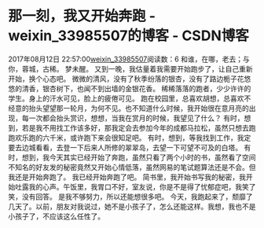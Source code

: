 # 那一刻，我又开始奔跑 - weixin_33985507的博客 - CSDN博客
2017年08月12日 22:57:00[weixin_33985507](https://me.csdn.net/weixin_33985507)阅读数：6
和谁，在哪，老去；与你，蓉城，古稀。
梦未醒。
又到一晚，我估量着我需要开始跑步了，让自己重新开始，换个心态吧。
微微的清风，没有了秋季纷落的银杏，没有了路边栀子花悠悠的清香，银杏树下，也闻不到出墙的金银花香。
稀稀落落的跑者，少少许许的学生。身上的汗水可见，脸上的疲倦可见。
跑在校园里，总喜欢胡想，总喜欢不经意的抬头望望那一轮月，为何不见。也不知道什么时候，我开始很在意月亮的出现，每一次都会抬头赏识，想想，当我在赏月的时候，我望见了什么？
有时，想到，若是我不用找工作该多好，那我定会去参加今年的成都马拉松，虽然只想去跑跑欢乐跑的六千米，或许跑下来会很知足吧。
有时，想到，等我找到工作，我定要去边城看看，去登一下后来人所修的翠翠岛，去望一下可望不可及的白塔。
有时，想到，我今天其实已经开始了奔跑，虽然只看了两个小时的书，虽然看了空间不知名的好友发的秘密竟然又开始心情低落，虽然网易的笔试题算法还是不会。但我还是开始奔跑了。
我已经开始奔跑了吧。
简书里，我开始书写我的秘密，我开始吐露我的心声。午饭里，我胃口不好，室友说，你是不是得了忧郁症吧，我笑了笑，没有回答。
是我不够努力，所以还能想很多吧。
今天，我跑起来了，颓靡了几天了。以前，朋友对我说过，她不是小孩子了，怎么还能这样。我想，我也不是小孩子了，不应该这么任性了。
